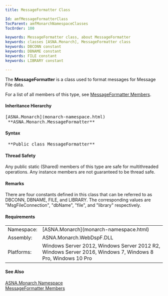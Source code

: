 ```yaml
---
title: MessageFormatter Class

Id: amfMessageFormatterClass
TocParent: amfMonarchNamespaceClasses
TocOrder: 100

keywords: MessageFormatter class, about MessageFormatter
keywords: classes [ASNA.Monarch], MessageFormatter class
keywords: DBCONN constant
keywords: DBNAME constant
keywords: FILE constant
keywords: LIBRARY constant

---
```


The **MessageFormatter** is a class used to format messages for Message File data.

For a list of all members of this type, see [ MessageFormatter Members](message-formatter-members.html).

#### Inheritance Hierarchy
<pre>[ASNA.Monarch](monarch-namespace.html) 
 **ASNA.Monarch.MessageFormatter**       </pre>

#### Syntax
<pre class="syntax"> **Public class MessageFormatter** </pre>

#### Thread Safety
Any public static (Shared) members of this type are safe for multithreaded operations. Any instance members are not guaranteed to be thread safe.

#### Remarks
There are four constants defined in this class that can be referred to as DBCONN, DBNAME, FILE, and LIBRARY. The corresponding values are "MsgFileConnection", "dbName", "file", and "library" respectively.
<!-- -->

#### Requirements
<table class="dttable" cellspacing="0" cellpadding="4" width="60%">
           <colgroup>
            <col width="15%" style="font-weight:bold" />
            <col width="85%" />
          </colgroup>
          <tr>
            <td>Namespace:</td>
            <td>[ASNA.Monarch](monarch-namespace.html)</td>
          </tr>
          <tr>
            <td>Assembly:</td>
            <td>ASNA.Monarch.WebDspF.DLL</td>
          </tr>
         <tr>
            <td>Platforms:</td>
            <td> Windows Server 2012, Windows Server 2012 R2, Windows Server 2016, Windows 7, Windows 8 Pro, Windows 10 Pro</td>
         </tr>
</table>

<!-- end -->

#### See Also
[ASNA.Monarch Namespace](monarch-namespace.html) <br /> [ MessageFormatter Members](message-formatter-members.html) 
